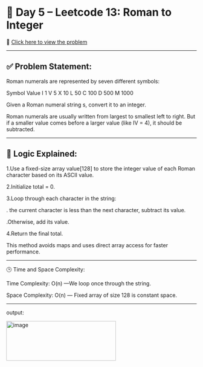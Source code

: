 # 📘 Day 5 – Leetcode 13: Roman to Integer

🔗 [Click here to view the problem](https://leetcode.com/problems/roman-to-integer/description/)

---
## ✅ Problem Statement:

Roman numerals are represented by seven different symbols:

Symbol	Value
I	1
V	5
X	10
L	50
C	100
D	500
M	1000

Given a Roman numeral string s, convert it to an integer.

Roman numerals are usually written from largest to smallest left to right. But if a smaller value comes before a larger value (like IV = 4), it should be subtracted.

---
## 🧠 Logic Explained:

1.Use a fixed-size array value[128] to store the integer value of each Roman character based on its ASCII value.

2.Initialize total = 0.

3.Loop through each character in the string:

. the current character is less than the next character, subtract its value.

.Otherwise, add its value.

4.Return the final total.

This method avoids maps and uses direct array access for faster performance.

---

🕒 Time and Space Complexity:

Time Complexity: O(n) —We loop once through the string.

Space Complexity: O(n) — Fixed array of size 128 is constant space.

---

output:

<img width="290" height="105" alt="image" src="https://github.com/user-attachments/assets/07670188-e92a-4368-894b-ba2c3edf450a" />



